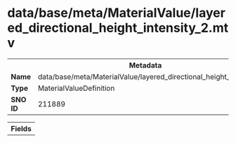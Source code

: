 <h1>data/base/meta/MaterialValue/layered_directional_height_intensity_2.mtv</h1><table><tr><th colspan="100%">Metadata</th></tr><tr><td><b>Name</b></td><td>data/base/meta/MaterialValue/layered_directional_height_intensity_2.mtv</td></tr><tr><td><b>Type</b></td><td>MaterialValueDefinition</td></tr><tr><td><b>SNO ID</b></td><td>211889</td></tr></table>

<table><tr><th colspan="100%">Fields</th></tr></table>

